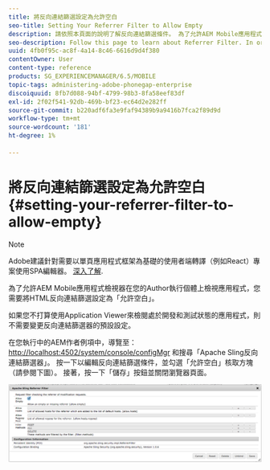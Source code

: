```yaml
---
title: 將反向連結篩選設定為允許空白
seo-title: Setting Your Referrer Filter to Allow Empty
description: 請依照本頁面的說明了解反向連結篩選條件。 為了允許AEM Mobile應用程式檢視器在您的Author執行個體上檢視應用程式，您需要將HTML反向連結篩選設定為「允許空白」。
seo-description: Follow this page to learn about Referrer Filter. In order to allow the AEM Mobile Application Viewer to view apps on your Author instance, you'll need to set your HTML referrer filter to 'allow empty'.
uuid: 4fb0f95c-ac8f-4a14-8c46-6616d9d4f380
contentOwner: User
content-type: reference
products: SG_EXPERIENCEMANAGER/6.5/MOBILE
topic-tags: administering-adobe-phonegap-enterprise
discoiquuid: 8fb7d088-94bf-4799-98b3-8fa58eef83df
exl-id: 2f02f541-92db-469b-bf23-ec64d2e282ff
source-git-commit: b220adf6fa3e9faf94389b9a9416b7fca2f89d9d
workflow-type: tm+mt
source-wordcount: '181'
ht-degree: 1%

---
```


# 將反向連結篩選設定為允許空白{#setting-your-referrer-filter-to-allow-empty}

>[!NOTE]
>
>Adobe建議針對需要以單頁應用程式框架為基礎的使用者端轉譯（例如React）專案使用SPA編輯器。 [深入了解](/help/sites-developing/spa-overview.md).

為了允許AEM Mobile應用程式檢視器在您的Author執行個體上檢視應用程式，您需要將HTML反向連結篩選設定為「允許空白」。

如果您不打算使用Application Viewer來檢閱處於開發和測試狀態的應用程式，則不需要變更反向連結篩選器的預設設定。

在您執行中的AEM作者例項中，導覽至： [http://localhost:4502/system/console/configMgr](http://localhost:4502/system/console/configMgr) 和搜尋「Apache Sling反向連結篩選器」。 按一下以編輯反向連結篩選條件，並勾選「允許空白」核取方塊（請參閱下圖）。 接著，按一下「儲存」按鈕並關閉瀏覽器頁面。

![反向連結篩選設定](assets/chlimage_1-106.png)

